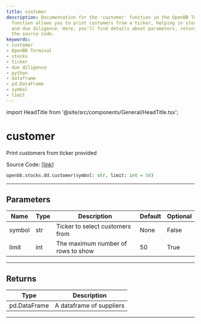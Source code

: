 ```yaml
---
title: customer
description: Documentation for the 'customer' function in the OpenBB Terminal. This
  function allows you to print customers from a ticker, helping in stock analysis
  and due diligence. Here, you'll find details about parameters, return values, and
  the source code.
keywords:
- customer
- OpenBB Terminal
- stocks
- ticker
- due diligence
- python
- dataframe
- pd.DataFrame
- symbol
- limit
---
```


import HeadTitle from '@site/src/components/General/HeadTitle.tsx';

<HeadTitle title="customer - Dd - Stocks - Reference | OpenBB SDK Docs" />

# customer

Print customers from ticker provided

Source Code: [[link](https://github.com/OpenBB-finance/OpenBBTerminal/tree/main/openbb_terminal/stocks/due_diligence/csimarket_model.py#L66)]

```python
openbb.stocks.dd.customer(symbol: str, limit: int = 50)
```

---

## Parameters

| Name | Type | Description | Default | Optional |
| ---- | ---- | ----------- | ------- | -------- |
| symbol | str | Ticker to select customers from | None | False |
| limit | int | The maximum number of rows to show | 50 | True |


---

## Returns

| Type | Description |
| ---- | ----------- |
| pd.DataFrame | A dataframe of suppliers |
---
